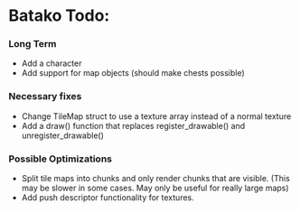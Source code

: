 # Batako Todo:

### Long Term
* Add a character
* Add support for map objects (should make chests possible)

### Necessary fixes
* Change TileMap struct to use a texture array instead of a normal texture
* Add a draw() function that replaces register_drawable() and unregister_drawable()

### Possible Optimizations
* Split tile maps into chunks and only render chunks that are visible. (This may be slower in some cases. May only be useful for really large maps)
* Add push descriptor functionality for textures.